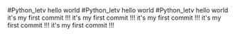 #Python_letv hello world
#Python_letv hello world
#Python_letv hello world
it's my first commit !!!
it's my first commit !!!
it's my first commit !!!
it's my first commit !!!
it's my first commit !!!

